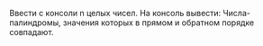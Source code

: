 Ввести с консоли n целых чисел. На консоль вывести:
Числа-палиндромы, значения которых в прямом и обратном порядке совпадают.